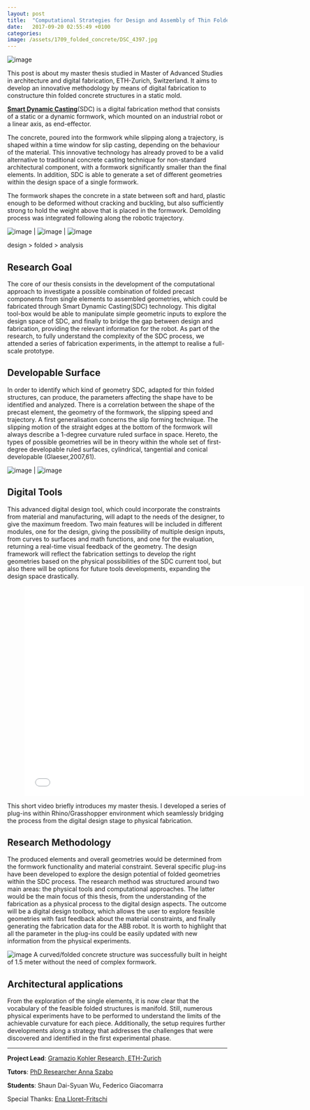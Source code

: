 ```yaml
---
layout: post
title:  "Computational Strategies for Design and Assembly of Thin Folded Concrete Structures"
date:   2017-09-20 02:55:49 +0100
categories: 
image: /assets/1709_folded_concrete/DSC_4397.jpg
---
```


![image](\assets\1709_folded_concrete\DSC_4397.jpg)

This post is about my master thesis studied in Master of Advanced Studies in architecture and digital fabrication, ETH-Zurich, Switzerland. 
It aims to develop an innovative methodology by means of digital fabrication to constructure thin folded concrete structures in a static mold.

[**Smart Dynamic Casting**][SDC](SDC) is a digital fabrication method that consists of a static or a dynamic formwork, which mounted on an industrial robot or a linear axis, as end-effector.

The concrete, poured into the formwork while slipping along a trajectory, is shaped within a time window for slip casting, depending on the behaviour of the material.
This innovative technology has already proved to be a valid alternative to traditional concrete casting technique for non-standard architectural component, with a formwork significantly smaller than the final elements. In addition, SDC is able to generate a set of different geometries within the design space of a single formwork.

The formwork shapes the concrete in a state between soft and hard, plastic enough to be deformed without cracking and buckling, but also sufficiently strong to hold the weight above that is placed in the formwork. Demolding process was integrated following along the robotic trajectory.

![image](\assets\1709_folded_concrete\002.png) | ![image](\assets\1709_folded_concrete\001.png) | ![image](\assets\1709_folded_concrete\003.png)

design > folded > analysis

## Research Goal
The core of our thesis consists in the development of the computational approach to investigate a possible combination of folded precast components from single elements to assembled geometries, which could be fabricated through Smart Dynamic Casting(SDC) technology. This digital tool-box would be able to manipulate simple geometric inputs to explore the design space of SDC, and finally to bridge the gap between design and fabrication, providing the relevant information for the robot. As part of the research, to fully understand the complexity of the SDC process, we attended a series of fabrication experiments, in the attempt to realise a full-scale prototype.

## Developable Surface
In order to identify which kind of geometry SDC, adapted for thin folded structures, can produce, the parameters affecting the shape have to be identified and analyzed. There is a correlation between the shape of the precast element, the geometry of the formwork, the slipping speed and trajectory.
A first generalisation concerns the slip forming technique. The slipping motion of the straight edges at the bottom of the formwork will always describe a 1-degree curvature ruled surface in space. Hereto, the types of possible geometries will be in theory within the whole set of first-degree developable ruled surfaces, cylindrical, tangential and conical developable (Glaeser,2007,61).

![image](\assets\1709_folded_concrete\16.png) | ![image](\assets\1709_folded_concrete\17.png)

## Digital Tools
This advanced digital design tool, which could incorporate the constraints from material and manufacturing, will adapt to the needs of the designer, to give the maximum freedom. Two main features will be included in different modules, one for the design, giving the possibility of multiple design inputs, from curves to surfaces and math functions, and one for the evaluation, returning a real-time visual feedback of the geometry. The design framework will reflect the fabrication settings to develop the right geometries based on the physical possibilities of the SDC current tool, but also there will be options for future tools developments, expanding the design space drastically.

<div class="video"> <figure> <iframe width="640" height="480" src="//www.youtube.com/embed/6jjZQNh1vrw" frameborder="0" allowfullscreen></iframe> </figure> </div>
This short video briefly introduces my master thesis. I developed a series of plug-ins within Rhino/Grasshopper environment which seamlessly bridging the process from the digital design stage to physical fabrication.

## Research Methodology
The produced elements and overall geometries would be determined from the formwork functionality and material constraint. Several specific plug-ins have been developed to explore the design potential of folded geometries within the SDC process. The research method was structured around two main areas: the physical tools and computational approaches. The latter would be the main focus of this thesis, from the understanding of the fabrication as a physical process to the digital design aspects. The outcome will be a digital design toolbox, which allows the user to explore feasible geometries with fast feedback about the material constraints, and finally generating the fabrication data for the ABB robot. It is worth to highlight that all the parameter in the plug-ins could be easily updated with new information from the physical experiments.

![image](\assets\1709_folded_concrete\DSC_5027.jpg)
A curved/folded concrete structure was successfully built in height of 1.5 meter without the need of complex formwork.

## Architectural applications
From the exploration of the single elements, it is now clear that the vocabulary of the feasible folded structures is manifold. Still, numerous physical experiments have to be performed to understand the limits of the achievable curvature for each piece. Additionally, the setup requires further developments along a strategy that addresses the challenges that were discovered and identified in the first experimental phase.

----
**Project Lead**: [Gramazio Kohler Research, ETH-Zurich][GKR]

**Tutors**: [PhD Researcher Anna Szabo](https://gramaziokohler.arch.ethz.ch/web/e/team/227.html)

**Students**: Shaun Dai-Syuan Wu, Federico Giacomarra

Special Thanks: [Ena Lloret-Fritschi][ELF]

[SDC]: https://gramaziokohler.arch.ethz.ch/web/e/forschung/223.html
[GKR]: https://gramaziokohler.arch.ethz.ch/web/e/forschung/index.html
[ELF]: https://gramaziokohler.arch.ethz.ch/web/e/team/106.html